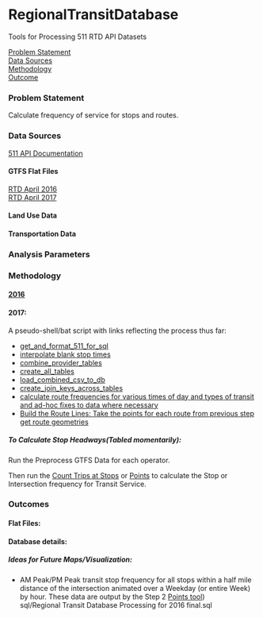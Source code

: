 # RegionalTransitDatabase  

Tools for Processing 511 RTD API Datasets  

[Problem Statement](#problem-statement)   
[Data Sources](#data-sources)   
[Methodology](#methodology)   
[Outcome](#outcome)   

### Problem Statement  

Calculate frequency of service for stops and routes.  

### Data Sources   

[511 API Documentation](https://metrotrans-my.sharepoint.com/personal/ksmith_mtc_ca_gov/_layouts/15/guestaccess.aspx?guestaccesstoken=LaSLmz8PqjHcCy3J9t5JWiVYbBx2wq7AOn7XAeSI65c%3d&docid=2_1b3fffc8d501f42949c5c14bb423aa445)

#### GTFS Flat Files    
[RTD April 2016](https://mtcdrive.box.com/s/7zvjm6lqudj2gh7cfokt9g3hnzwvxoq0)   
[RTD April 2017](https://mtcdrive.box.com/s/pkw8e0ng3n02b47mufaefqz5749cv5nm)     

#### Land Use Data    

#### Transportation Data   

### Analysis Parameters   

### Methodology   

#### [2016](https://metrotrans-my.sharepoint.com/personal/ksmith_mtc_ca_gov/_layouts/15/WopiFrame.aspx?sourcedoc=%7B2FB81C2E-8CF6-4BA4-8994-6B36F7E1B647%7D&file=511%20Data%20API%20Documentation.docx&action=default)

#### 2017:     

A pseudo-shell/bat script with links reflecting the process thus far:   

-  [get_and_format_511_for_sql](https://github.com/MetropolitanTransportationCommission/RegionalTransitDatabase/blob/master/python/get_and_format_511_for_sql.py)     
-  [interpolate blank stop times](https://github.com/MetropolitanTransportationCommission/RegionalTransitDatabase/blob/master/python/preprocess_gtfs_folders.py)   
-  [combine_provider_tables](https://github.com/MetropolitanTransportationCommission/RegionalTransitDatabase/blob/master/etl/combine_provider_tables.R)   
-  [create_all_tables](https://github.com/MetropolitanTransportationCommission/RegionalTransitDatabase/blob/master/etl/create_all_tables.sql)   
-  [load_combined_csv_to_db](https://github.com/MetropolitanTransportationCommission/RegionalTransitDatabase/blob/master/etl/load_combined_csv_to_db.bat)   
-  [create_join_keys_across_tables](https://github.com/MetropolitanTransportationCommission/RegionalTransitDatabase/blob/master/etl/create_join_keys_across_tables.sql)   
-  [calculate route frequencies for various times of day and types of transit and ad-hoc fixes to data where necessary](https://github.com/MetropolitanTransportationCommission/RegionalTransitDatabase/tree/master/sql/process)
-  [Build the Route Lines: Take the points for each route from previous step get route geometries](https://github.com/MetropolitanTransportationCommission/RegionalTransitDatabase/blob/4b28c1d1d206138b80c28580e69ca026a252cd11/python/network_analysis.py)   

##### To Calculate Stop Headways(Tabled momentarily):   

Run the Preprocess GTFS Data for each operator.   

Then run the [Count Trips at Stops](https://github.com/Esri/public-transit-tools/blob/master/better-bus-buffers/scripts/BBB_CountTripsAtStops.py) or [Points](https://github.com/Esri/public-transit-tools/blob/6451cf1de24d4e5b7337df402135f351a7eaf181/better-bus-buffers/scripts/BBB_CountTripsAtPoints.py) to calculate the Stop or Intersection frequency for Transit Service.   

### Outcomes   

#### Flat Files:   

#### Database details:   

##### Ideas for Future Maps/Visualization:   

-  AM Peak/PM Peak transit stop frequency for all stops within a half mile distance of the intersection animated over a Weekday (or entire Week) by hour. These data are output by the Step 2 [Points tool](https://github.com/Esri/public-transit-tools/blob/6451cf1de24d4e5b7337df402135f351a7eaf181/better-bus-buffers/scripts/BBB_CountTripsAtPoints.py))      
sql/Regional Transit Database Processing for 2016 final.sql
